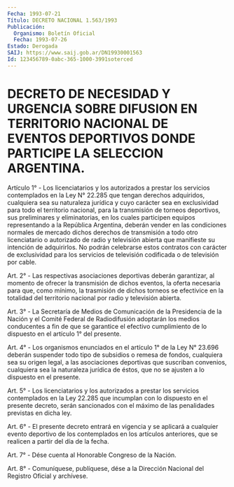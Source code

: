```yaml
---
Fecha: 1993-07-21
Título: DECRETO NACIONAL 1.563/1993
Publicación:
  Organismo: Boletín Oficial
  Fecha: 1993-07-26
Estado: Derogada
SAIJ: https://www.saij.gob.ar/DN19930001563
Id: 123456789-0abc-365-1000-3991soterced
---
```

# DECRETO DE NECESIDAD Y URGENCIA SOBRE DIFUSION EN TERRITORIO NACIONAL DE EVENTOS DEPORTIVOS DONDE PARTICIPE LA SELECCION ARGENTINA.

<a id="1"></a>
Artículo 1° - Los licenciatarios y los autorizados a prestar los servicios contemplados en la Ley N° 22.285 que tengan derechos adquiridos, cualquiera sea su naturaleza jurídica y cuyo carácter sea en exclusividad para todo el territorio nacional, para la transmisión de torneos deportivos, sus preliminares y eliminatorias, en los cuales participen equipos representando a la República Argentina, deberán vender en las condiciones normales de mercado dichos derechos de transmisión a todo otro licenciatario o autorizado de radio y televisión abierta que manifieste su intención de adquirirlos. No podrán celebrarse estos contratos con carácter de exclusividad para los servicios de televisión codificada o de televisión por cable.

<a id="2"></a>
Art. 2° - Las respectivas asociaciones deportivas deberán garantizar, al momento de ofrecer la transmisión de dichos eventos, la oferta necesaria para que, como mínimo, la trasmisión de dichos torneos se efectivice en la totalidad del territorio nacional por radio y televisión abierta.

<a id="3"></a>
Art. 3° - La Secretaría de Medios de Comunicación de la Presidencia de la Nación y el Comité Federal de Radiodifusión adoptarán los medios conducentes a fin de que se garantice el efectivo cumplimiento de lo dispuesto en el artículo 1° del presente.

<a id="4"></a>
Art. 4° - Los organismos enunciados en el artículo 1° de la Ley N° 23.696 deberán suspender todo tipo de subsidios o remesa de fondos, cualquiera sea su origen legal, a las asociaciones deportivas que suscriban convenios, cualquiera sea la naturaleza jurídica de éstos, que no se ajusten a lo dispuesto en el presente.

<a id="5"></a>
Art. 5° - Los licenciatarios y los autorizados a prestar los servicios contemplados en la Ley 22.285 que incumplan con lo dispuesto en el presente decreto, serán sancionados con el máximo de las penalidades previstas en dicha ley.

<a id="6"></a>
Art. 6° - El presente decreto entrará en vigencia y se aplicará a cualquier evento deportivo de los contemplados en los artículos anteriores, que se realicen a partir del día de la fecha.

<a id="7"></a>
Art. 7° - Dése cuenta al Honorable Congreso de la Nación.

<a id="8"></a>
Art. 8° - Comuníquese, publíquese, dése a la Dirección Nacional del Registro Oficial y archívese.